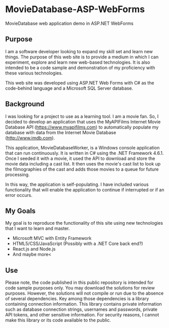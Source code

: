 # MovieDatabase-ASP-WebForms
MovieDatabase web application demo in ASP.NET WebForms

## Purpose

I am a software developer looking to expand my skill set and learn new things.  The purpose of this web site is to provide a medium in which I can experiment, explore and learn new web-based technologies.  It is also intended to be a code sample and demonstration of my proficiency with these various technologies.

This web site was developed using ASP.NET Web Forms with C# as the code-behind language and a Microsoft SQL Server database.

## Background

I was looking for a project to use as a learning tool.  I am a movie fan.  So, I decided to develop an application that uses the MyAPIFilms Internet Movie Database API (https://www.myapifilms.com) to automatically populate my database with data from the Internet Movie Database (http://www.imdb.com).

This application, MovieDatabaseWorker, is a Windows console application that can run continuously.  It is written in C# using the .NET Framework 4.6.1. Once I seeded it with a movie, it used the API to download and store the movie data including a cast list.  It then uses the movie's cast list to look up the filmographies of the cast and adds those movies to a queue for future processing.

In this way, the application is self-populating.  I have included various functionality that will enable the application to continue if interrupted or if an error occurs.

## My Goals

My goal is to reproduce the functionality of this site using new technologies that I want to learn and master.
- Microsoft MVC with Entity Framework
- HTML5/CSS/JavaScript (Possibly with a .NET Core back end?)
- React.js and Node.js
- And maybe more<

## Use

Please note, the code published in this public repository is intended for code sample purposes only.  You may download the solutions for review purposes. However, the solutions will not compile or run due to the absence of several dependencies.  Key among those dependencies is a library containing connection information.  This library contains private information such as database connection strings, usernames and passwords, private API tokens, and other sensitive information.  For security reasons, I cannot make this library or its code available to the public.
